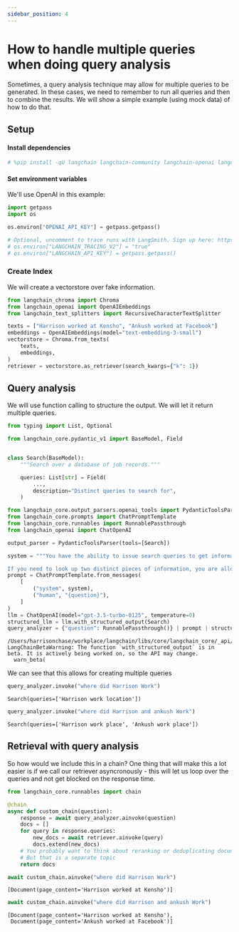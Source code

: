 ```yaml
---
sidebar_position: 4
---
```

# How to handle multiple queries when doing query analysis

Sometimes, a query analysis technique may allow for multiple queries to be generated. In these cases, we need to remember to run all queries and then to combine the results. We will show a simple example (using mock data) of how to do that.

## Setup
#### Install dependencies


```python
# %pip install -qU langchain langchain-community langchain-openai langchain-chroma
```

#### Set environment variables

We'll use OpenAI in this example:


```python
import getpass
import os

os.environ["OPENAI_API_KEY"] = getpass.getpass()

# Optional, uncomment to trace runs with LangSmith. Sign up here: https://smith.langchain.com.
# os.environ["LANGCHAIN_TRACING_V2"] = "true"
# os.environ["LANGCHAIN_API_KEY"] = getpass.getpass()
```

### Create Index

We will create a vectorstore over fake information.


```python
from langchain_chroma import Chroma
from langchain_openai import OpenAIEmbeddings
from langchain_text_splitters import RecursiveCharacterTextSplitter

texts = ["Harrison worked at Kensho", "Ankush worked at Facebook"]
embeddings = OpenAIEmbeddings(model="text-embedding-3-small")
vectorstore = Chroma.from_texts(
    texts,
    embeddings,
)
retriever = vectorstore.as_retriever(search_kwargs={"k": 1})
```

## Query analysis

We will use function calling to structure the output. We will let it return multiple queries.


```python
from typing import List, Optional

from langchain_core.pydantic_v1 import BaseModel, Field


class Search(BaseModel):
    """Search over a database of job records."""

    queries: List[str] = Field(
        ...,
        description="Distinct queries to search for",
    )
```


```python
from langchain_core.output_parsers.openai_tools import PydanticToolsParser
from langchain_core.prompts import ChatPromptTemplate
from langchain_core.runnables import RunnablePassthrough
from langchain_openai import ChatOpenAI

output_parser = PydanticToolsParser(tools=[Search])

system = """You have the ability to issue search queries to get information to help answer user information.

If you need to look up two distinct pieces of information, you are allowed to do that!"""
prompt = ChatPromptTemplate.from_messages(
    [
        ("system", system),
        ("human", "{question}"),
    ]
)
llm = ChatOpenAI(model="gpt-3.5-turbo-0125", temperature=0)
structured_llm = llm.with_structured_output(Search)
query_analyzer = {"question": RunnablePassthrough()} | prompt | structured_llm
```

    /Users/harrisonchase/workplace/langchain/libs/core/langchain_core/_api/beta_decorator.py:86: LangChainBetaWarning: The function `with_structured_output` is in beta. It is actively being worked on, so the API may change.
      warn_beta(


We can see that this allows for creating multiple queries


```python
query_analyzer.invoke("where did Harrison Work")
```




    Search(queries=['Harrison work location'])




```python
query_analyzer.invoke("where did Harrison and ankush Work")
```




    Search(queries=['Harrison work place', 'Ankush work place'])



## Retrieval with query analysis

So how would we include this in a chain? One thing that will make this a lot easier is if we call our retriever asyncronously - this will let us loop over the queries and not get blocked on the response time.


```python
from langchain_core.runnables import chain
```


```python
@chain
async def custom_chain(question):
    response = await query_analyzer.ainvoke(question)
    docs = []
    for query in response.queries:
        new_docs = await retriever.ainvoke(query)
        docs.extend(new_docs)
    # You probably want to think about reranking or deduplicating documents here
    # But that is a separate topic
    return docs
```


```python
await custom_chain.ainvoke("where did Harrison Work")
```




    [Document(page_content='Harrison worked at Kensho')]




```python
await custom_chain.ainvoke("where did Harrison and ankush Work")
```




    [Document(page_content='Harrison worked at Kensho'),
     Document(page_content='Ankush worked at Facebook')]




```python

```
